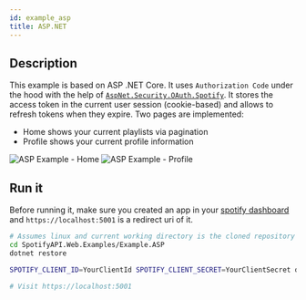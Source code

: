 ```yaml
---
id: example_asp
title: ASP.NET
---
```


## Description

This example is based on ASP .NET Core. It uses `Authorization Code` under the hood with the help of [`AspNet.Security.OAuth.Spotify`](https://www.nuget.org/packages/AspNet.Security.OAuth.Spotify/). It stores the access token in the current user session (cookie-based) and allows to refresh tokens when they expire. Two pages are implemented:

* Home shows your current playlists via pagination
* Profile shows your current profile information

![ASP Example - Home](/img/asp_example_home.png)
![ASP Example - Profile](/img/asp_example_profile.png)

## Run it

Before running it, make sure you created an app in your [spotify dashboard](https://developer.spotify.com/dashboard/) and `https://localhost:5001` is a redirect uri of it.

```bash
# Assumes linux and current working directory is the cloned repository
cd SpotifyAPI.Web.Examples/Example.ASP
dotnet restore

SPOTIFY_CLIENT_ID=YourClientId SPOTIFY_CLIENT_SECRET=YourClientSecret dotnet run

# Visit https://localhost:5001
```
